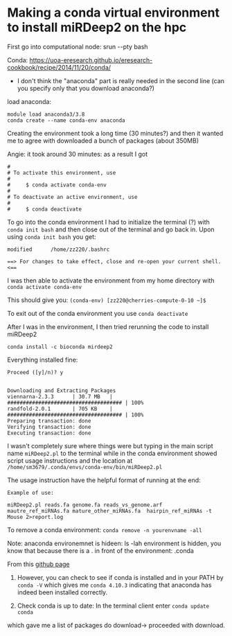 # Making a conda virtual environment to install miRDeep2 on the hpc
First go into computational node: srun --pty bash

Conda: https://uoa-eresearch.github.io/eresearch-cookbook/recipe/2014/11/20/conda/
- I don't think the "anaconda" part is really needed in the second line (can you specify only that you download anaconda?)

load anaconda:
```
module load anaconda3/3.8
conda create --name conda-env anaconda
```
Creating the environment took a long time (30 minutes?) and then it wanted me to agree with downloaded a bunch of packages (about 350MB)

Angie: it took around 30 minutes: as a result I got
```
#
# To activate this environment, use
#
#     $ conda activate conda-env
#
# To deactivate an active environment, use
#
#     $ conda deactivate
```

To go into the conda environment I had to initialize the terminal (?) with `conda init bash` and then close out of the terminal and go back in. Upon using `conda init bash` you get:

```
modified      /home/zz220/.bashrc

==> For changes to take effect, close and re-open your current shell. <==

```
I was then able to activate the environment from my home directory with `conda activate conda-env`

This should give you:
`(conda-env) [zz220@cherries-compute-0-10 ~]$ `

To exit out of the conda environment you use `conda deactivate`

After I was in the environment, I then tried rerunning the code to install miRDeep2
```
conda install -c bioconda mirdeep2
```
Everything installed fine:
```
Proceed ([y]/n)? y


Downloading and Extracting Packages
viennarna-2.3.3      | 30.7 MB   | ##################################### | 100%
randfold-2.0.1       | 705 KB    | ##################################### | 100%
Preparing transaction: done
Verifying transaction: done
Executing transaction: done
```
I wasn't completely sure where things were but typing in the main script name `miRDeep2.pl` to the terminal while in the conda environment showed script usage instructions and the location at `/home/sm3679/.conda/envs/conda-env/bin/miRDeep2.pl`

The usage instruction have the helpful format of running at the end:
```
Example of use:

miRDeep2.pl reads.fa genome.fa reads_vs_genome.arf mautre_ref_miRNAs.fa mature_other_miRNAs.fa  hairpin_ref_miRNAs -t Mouse 2>report.log
```

To remove a conda environment: `conda remove -n yourenvname -all`

Note:
anaconda environemnet is hideen: ls -lah
environment is hidden, you know that because there is a . in front of the environment: .conda

From this [github page](https://uoa-eresearch.github.io/eresearch-cookbook/recipe/2014/11/20/conda/)

1. However, you can check to see if conda is installed and in your PATH by `conda -V` which gives me `conda 4.10.3` indicating that anaconda has indeed been installed correctly.

2. Check conda is up to date: In the terminal client enter
`conda update conda`

which gave me a list of packages do download-> proceeded with download.
